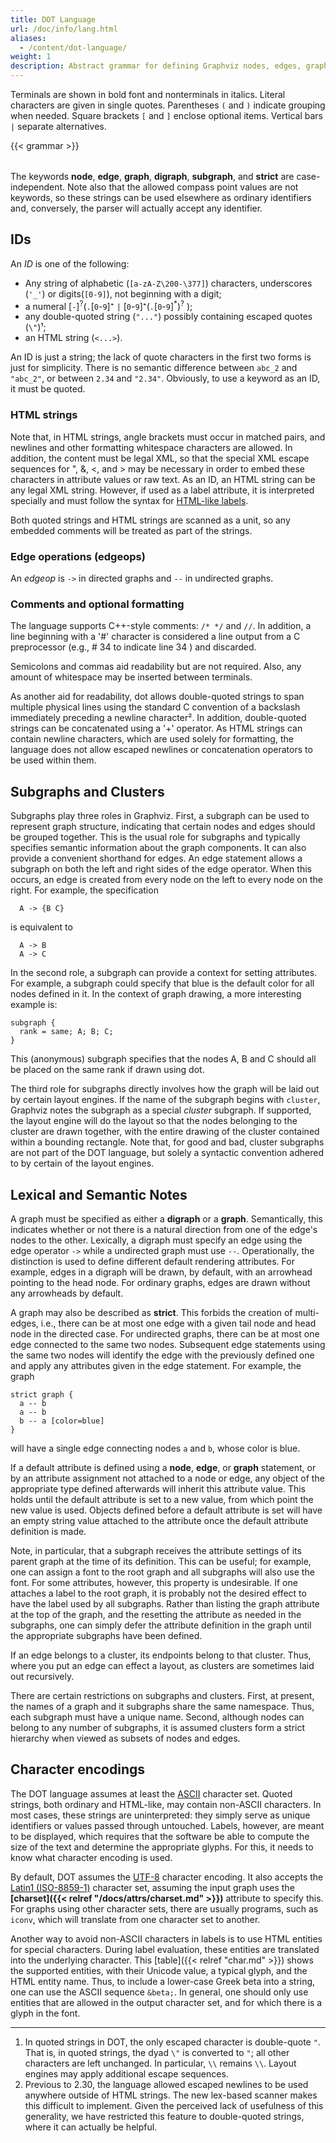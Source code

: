 ```yaml
---
title: DOT Language
url: /doc/info/lang.html
aliases:
  - /content/dot-language/
weight: 1
description: Abstract grammar for defining Graphviz nodes, edges, graphs, [subgraphs, and clusters](/doc/info/lang.html#subgraphs-and-clusters).
---
```

Terminals are shown in bold font and nonterminals in italics.
Literal characters are given in single quotes.
Parentheses `(` and `)` indicate grouping when needed.
Square brackets `[` and `]` enclose optional items.
Vertical bars `|` separate alternatives.

<TABLE>
{{< grammar >}}
</TABLE>

The keywords **node**, **edge**, **graph**, **digraph**, **subgraph**, and **strict** are case-independent.
Note also that the allowed compass point values are not keywords, so
these strings can be used elsewhere as ordinary identifiers and, conversely,
the parser will actually accept any identifier.

## IDs

An _ID_ is one of the following:

*   Any string of alphabetic (`[a-zA-Z\200-\377]`) characters, underscores (`'_'`) or
digits(`[0-9]`), not beginning with a digit;
*   a numeral [<code>-</code>]<sup>?</sup>(<code>.</code>[<code>0</code>-<code>9</code>]⁺  `|` [<code>0</code>-<code>9</code>]⁺(<code>.</code>[<code>0</code>-<code>9</code>]<sup>*</sup>)<sup>?</sup> );
*   any double-quoted string (`"..."`) possibly containing escaped 
quotes (`\"`)¹;
*   an HTML string (`<...>`).

An ID is just a string; the lack of quote characters in the first two
forms is just for simplicity. There is no semantic difference between
`abc_2` and `"abc_2"`, or between `2.34` and `"2.34"`. Obviously, to use a keyword as an ID, it must be quoted.

### HTML strings

Note that, in HTML strings, angle brackets must occur in matched pairs,
and newlines and other formatting whitespace characters are allowed.
In addition, the content must be legal XML, so that the special XML
escape sequences for &quot;, &amp;, &lt;, and &gt; may be necessary
in order to embed these characters in attribute values or raw text.
As an ID, an HTML string can be any legal XML string. However, if used
as a label attribute, it is interpreted specially and must follow the syntax
for [HTML-like labels](/doc/info/shapes.html#html).

Both quoted strings and HTML strings are scanned as a unit, so
any embedded comments will be treated as part of the strings.

### Edge operations (edgeops)

An _edgeop_ is `->` in directed graphs and `--` in
undirected graphs.

### Comments and optional formatting

The language supports C++-style comments: `/* */` and `//`.
In addition, a line beginning with a '#' character is considered a line
output from a C preprocessor (e.g., #  34 to indicate line 34 ) and discarded.

Semicolons and commas aid readability but are not required.
Also, any amount of whitespace may be inserted between terminals.

As another aid for readability, dot allows double-quoted strings to
span multiple physical lines using the standard C convention of a
backslash immediately preceding a newline character². In addition, 
double-quoted strings can be concatenated using a '+' operator.
As HTML strings can contain newline characters, which are used solely for 
formatting, the language does not allow escaped newlines or
concatenation operators to be used within them.

## Subgraphs and Clusters

Subgraphs play three roles in Graphviz. First, a subgraph can be used to 
represent graph structure, indicating that certain nodes and edges should 
be grouped together. This is the usual role for subgraphs 
and typically specifies semantic information about the graph components. 
It can also provide a convenient shorthand for edges. An edge statement allows
a subgraph on both the left and right sides of the edge operator.
When this occurs, an edge is created from every node on the left to every node
on the right. For example, the specification

```
  A -> {B C}
```

is equivalent to

```
  A -> B
  A -> C
```

In the second role, a subgraph can provide a context for setting attributes.
For example, a subgraph could specify that blue 
is the default color for all nodes defined in it. 
In the context of 
graph drawing, a more interesting example is: 

```
subgraph { 
  rank = same; A; B; C; 
} 
```

This (anonymous) subgraph specifies that the nodes A, B and C 
should all be placed on the same rank if drawn using dot. 

The third role for subgraphs directly involves how the graph
will be laid out by certain layout engines. If the name of 
the subgraph begins with `cluster`, Graphviz notes the subgraph as
a special _cluster_ subgraph. If supported, the layout engine will
do the layout so that the nodes belonging to the cluster are drawn together, 
with the entire drawing of the cluster contained within a bounding rectangle. 
Note that, for good and bad, cluster subgraphs are not part of the
DOT language, but solely a syntactic convention adhered to by
certain of the layout engines.

## Lexical and Semantic Notes

A graph must be specified as either a **digraph** or a **graph**.
Semantically, this indicates whether or not there is a natural direction from
one of the edge's nodes to the other. 
Lexically, a digraph must specify an edge using the edge operator `->`
while a undirected graph must use `--`.
Operationally, the distinction is used to define different default rendering
attributes. For example, edges in a digraph will be drawn, by default, with
an arrowhead pointing to the head node. For ordinary graphs, edges are drawn
without any arrowheads by default.

A graph may also be described as **strict**.
This forbids the creation of multi-edges, i.e., there can be at most one 
edge with a given tail node and head node in the directed case. For undirected 
graphs, there can be at most one
edge connected to the same two nodes. Subsequent edge statements using
the same two nodes will identify the edge with the previously defined one
and apply any attributes given in the edge statement.
For example, the graph

```
strict graph { 
  a -- b
  a -- b
  b -- a [color=blue]
} 
```

will have a single edge connecting nodes `a` and `b`,
whose color is blue.

If a default attribute is
defined using a **node**, **edge**, or **graph** statement,
or by an attribute assignment not attached to a node or edge, any object of the
appropriate type defined afterwards will inherit this attribute value.
This holds until the default attribute is set to a new value, from which
point the new value is used. Objects defined before a default attribute
is set will have an empty string value attached to the attribute once
the default attribute definition is made.

Note, in particular, that a subgraph receives the attribute settings of
its parent graph at the time of its definition. This can be useful; for
example, one can assign a font to the root graph and all subgraphs will
also use the font. For some attributes, however, this property is
undesirable. If one attaches a label to the root graph, it is probably
not the desired effect to have the label used by all subgraphs. Rather
than listing the graph attribute at the top of the graph, and the
resetting the attribute as needed in the subgraphs, one can simply defer
the attribute definition in the graph until the appropriate subgraphs
have been defined.

If an edge belongs to a cluster, its endpoints belong to that cluster.
Thus, where you put an edge can effect a layout, as clusters are sometimes
laid out recursively.

There are certain restrictions on subgraphs and clusters. First, at
present, the names of a graph and it subgraphs share the same namespace.
Thus, each subgraph must have a unique name. Second, although nodes
can belong to any number of subgraphs, it is assumed clusters form
a strict hierarchy when viewed as subsets of nodes and edges.

## Character encodings

The DOT language assumes at least the [ASCII](https://en.wikipedia.org/wiki/ASCII) character set.
Quoted strings, both ordinary and HTML-like, may contain non-ASCII characters.
In most cases, these strings are uninterpreted: they simply serve as
unique identifiers or values passed through untouched. Labels, however,
are meant to be displayed, which requires that the software be able to
compute the size of the text and determine the appropriate glyphs. 
For this, it needs to know what character encoding is used.

By default, DOT assumes the [UTF-8](https://en.wikipedia.org/wiki/UTF-8) character encoding. It also accepts
the [Latin1 (ISO-8859-1)](https://en.wikipedia.org/wiki/ISO/IEC_8859-1) character set, assuming the input graph uses
the **[charset]({{< relref "/docs/attrs/charset.md" >}})** attribute to
specify this. For graphs using other
character sets, there are usually programs, such as `iconv`, which
will translate from one character set to another.

Another way to avoid non-ASCII characters in labels is to use HTML entities
for special characters. During label evaluation, these entities are
translated into the underlying character. This
[table]({{< relref "char.md" >}}) shows the supported entities, with their Unicode value, a typical
glyph, and the HTML entity name. Thus, to include a lower-case Greek beta
into a string, one can use the ASCII sequence `&beta;`.
In general, one should only use entities that are allowed in the output
character set, and for which there is a glyph in the font.

---

1. In quoted strings in DOT, the only escaped character is double-quote
`"`. That is, in quoted strings, the dyad `\"` is converted to `"`; all other
characters are left unchanged. In particular, `\\` remains `\\`. Layout
engines may apply additional escape sequences.
2. Previous to 2.30, the language allowed escaped newlines to be used anywhere outside
of HTML strings. The new lex-based scanner makes this difficult to implement. Given the
perceived lack of usefulness of this generality, we have restricted this feature to
double-quoted strings, where it can actually be helpful.
